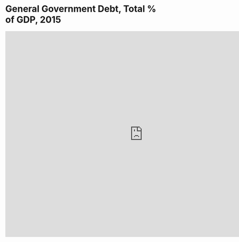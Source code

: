 # General Government Debt, Total % of GDP, 2015

<iframe src="https://data.oecd.org/chart/61QQ" width="860" height="645" style="border: 0" mozallowfullscreen="true" webkitallowfullscreen="true" allowfullscreen="true"><a href="https://data.oecd.org/chart/61QQ" target="_blank">OECD Chart: General government debt, Total, % of GDP, Annual, 2015</a></iframe>
